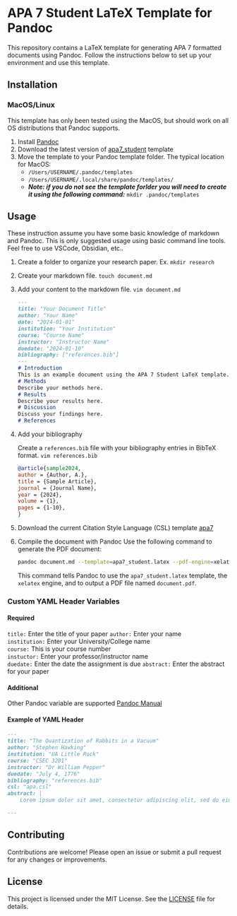 # APA 7 Student LaTeX Template for Pandoc

This repository contains a LaTeX template for generating APA 7 formatted documents using Pandoc. Follow the instructions below to set up your environment and use this template.

## Installation

### MacOS/Linux

This template has only been tested using the MacOS, but should work on all OS distributions that Pandoc supports.

1. Install [Pandoc](https://pandoc.org/installing.html)
2. Download the latest version of [apa7_student](https://github.com/liquidswrds/apa7_student.git) template
3. Move the template to your Pandoc template folder. The typical location for MacOS:
    - `/Users/USERNAME/.pandoc/templates`
    - `/Users/USERNAME/.local/share/pandoc/templates/`
    - _**Note: if you do not see the template forlder you will need to create it using the following command:**_ `mkdir .pandoc/templates`

## Usage

These instruction assume you have some basic knowledge of markdown and Pandoc. This is only suggested usage using basic command line tools. Feel free to use VSCode, Obsidian, etc..

1. Create a folder to organize your research paper. Ex. `mkdir research`
2. Create your markdown file. `touch document.md`
3. Add your content to the markdown file. `vim document.md`

    ```markdown
    ---
    title: "Your Document Title"
    author: "Your Name"
    date: "2024-01-01"
    institution: "Your Institution"
    course: "Course Name"
    instructor: "Instructor Name"
    duedate: "2024-01-10"
    bibliography: ["references.bib"]
    ---  
    # Introduction  
    This is an example document using the APA 7 Student LaTeX template.  
    # Methods  
    Describe your methods here.  
    # Results  
    Describe your results here.  
    # Discussion  
    Discuss your findings here.  
    # References
    ```

4. Add your bibliography

    Create a `references.bib` file with your bibliography entries in BibTeX format. `vim references.bib`

    ```bibtex
    @article{sample2024,
    author = {Author, A.},
    title = {Sample Article},
    journal = {Journal Name},
    year = {2024},
    volume = {1},
    pages = {1-10},
    }
    ```

5. Download the current Citation Style Language (CSL) template [apa7](https://www.zotero.org/styles/apa)
6. Compile the document with Pandoc
    Use the following command to generate the PDF document:

    ```sh
    pandoc document.md --template=apa7_student.latex --pdf-engine=xelatex -o document.pdf
    ```

    This command tells Pandoc to use the `apa7_student.latex` template, the `xelatex` engine, and to output a PDF file named `document.pdf`.

### Custom YAML Header Variables

#### Required

`title:` Enter the title of your paper
`author:` Enter your name  
`institution:` Enter your University/College name  
`course:` This is your course number  
`instuctor:` Enter your professor/instructor name  
`duedate:` Enter the date the assignment is due
`abstract:` Enter the abstract for your paper

#### Additional

Other Pandoc variable are supported [Pandoc Manual](https://pandoc.org/MANUAL.html#variables-for-latex)

#### Example of YAML Header

```markdown
---
title: "The Quantization of Rabbits in a Vacuum"
author: "Stephen Hawking"
institution: "UA Little Rock"
course: "CSEC 3201"
instructor: "Dr William Pepper"
duedate: "July 4, 1776"
bibliography: "references.bib"
csl: "apa.csl"
abstract: |
    Lorem ipsum dolor sit amet, consectetur adipiscing elit, sed do eiusmod tempor incididunt ut labore et dolore magna aliqua. Tempor orci eu lobortis elementum nibh tellus. Sit amet nulla facilisi morbi tempus iaculis urna id. Diam maecenas ultricies mi eget mauris pharetra et. Amet aliquam id diam maecenas ultricies mi eget mauris pharetra. Ipsum consequat nisl vel pretium. Tortor condimentum lacinia quis vel. Placerat duis ultricies lacus sed turpis tincidunt.

---
```

## Contributing

Contributions are welcome! Please open an issue or submit a pull request for any changes or improvements.

## License

This project is licensed under the MIT License. See the [LICENSE](LICENSE) file for details.
